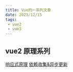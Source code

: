 ```yaml
---
title: Vue的一系列文章
date: 2023/12/15
tags:
 - vue2
 - vue3
---
```


## vue2 原理系列
[响应式原理](/blogs/front-end/vue/2-observer.md)
[依赖收集&异步更新](/blogs/front-end/vue/2-dep-next.md)
